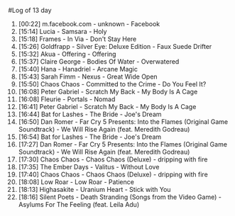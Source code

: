 #Log of 13 day

1. [00:22] m.facebook.com - unknown - Facebook
1. [15:14] Lucia - Samsara - Holy
1. [15:18] Frames - In Via - Don't Stay Here
1. [15:26] Goldfrapp - Silver Eye: Deluxe Edition - Faux Suede Drifter
1. [15:32] Akua - Offering - Offering
1. [15:37] Claire George - Bodies Of Water - Overwatered
1. [15:40] Hana - Hanadriel - Arcane Magic
1. [15:43] Sarah Fimm - Nexus - Great Wide Open
1. [15:50] Chaos Chaos - Committed to the Crime - Do You Feel It?
1. [16:08] Peter Gabriel - Scratch My Back - My Body Is A Cage
1. [16:08] Fleurie - Portals - Nomad
1. [16:41] Peter Gabriel - Scratch My Back - My Body Is A Cage
1. [16:44] Bat for Lashes - The Bride - Joe's Dream
1. [16:50] Dan Romer - Far Cry 5 Presents: Into the Flames (Original Game Soundtrack) - We Will Rise Again (feat. Meredith Godreau)
1. [16:54] Bat for Lashes - The Bride - Joe's Dream
1. [17:27] Dan Romer - Far Cry 5 Presents: Into the Flames (Original Game Soundtrack) - We Will Rise Again (feat. Meredith Godreau)
1. [17:30] Chaos Chaos - Chaos Chaos (Deluxe) - dripping with fire
1. [17:35] The Ember Days - Valitus - Without Love
1. [17:40] Chaos Chaos - Chaos Chaos (Deluxe) - dripping with fire
1. [18:08] Low Roar - Low Roar - Patience
1. [18:13] Highasakite - Uranium Heart - Stick with You
1. [18:16] Silent Poets - Death Stranding (Songs from the Video Game) - Asylums For The Feeling (feat. Leila Adu)
